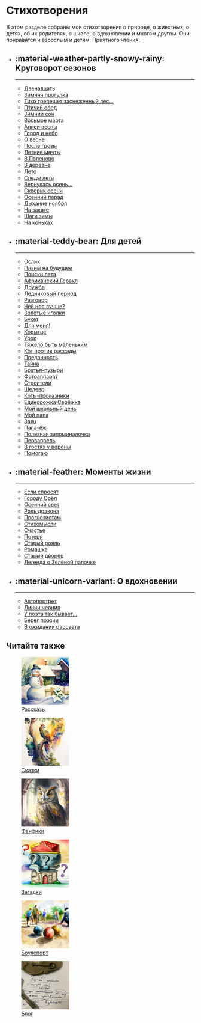 # Стихотворения

В этом разделе собраны мои стихотворения о природе, о животных, о детях, об их родителях, о школе, о вдохновении и многом другом. Они понравятся и взрослым и детям. Приятного чтения!

<div class="grid cards" markdown>

-   ## :material-weather-partly-snowy-rainy: Круговорот сезонов

    ---

    * [Двенадцать](twelve.md)
    * [Зимняя прогулка](winter-walk.md)
    * [Тихо трепещет заснеженный лес...](forest-is-quivering.md)
    * [Птичий обед](avian-dinner.md)
    * [Зимний сон](winter-dream.md)
    * [Восьмое марта](march-8.md)
    * [Аллеи весны](spring-alleys.md)
    * [Город и небо](town-and-sky.md)
    * [О весне](about-spring.md)
    * [После грозы](after-storm.md)
    * [Летние мечты](summer-dreams.md)
    * [В Поленово](polenovo.md)
    * [В деревне](country.md)
    * [Лето](summer.md)
    * [Следы лета](summer-traces.md)
    * [Вернулась осень...](autumn-is-back.md)
    * [Скверик осени](garden-of-autumn.md)
    * [Осенний парад](autumn-parade.md)
    * [Дыхание ноября](autumn.md)
    * [На закате](sunset.md)
    * [Шаги зимы](winter.md)
    * [На коньках](skating.md)

-   ## :material-teddy-bear: Для детей

    ---

    * [Ослик](donkey.md)
    * [Планы на будущее](plans.md)
    * [Поиски лета](summer-search.md)
    * [Африканский Геракл](african-hercules.md)
    * [Дружба](friendship.md)
    * [Ледниковый период](ice-age.md)
    * [Разговор](talk.md)
    * [Чей нос лучше?](best-nose.md)
    * [Золотые иголки](golden-needles.md)
    * [Букет](bouquet.md)
    * [Для меня!](for-me.md)
    * [Корытце](trough.md)
    * [Урок](lesson.md)
    * [Тяжело быть маленьким](being-small.md)
    * [Кот против рассады](cat-vs-plants.md)
    * [Преданность](devotion.md)
    * [Тайна](secret.md)
    * [Братья-пузыри](bubbles.md)
    * [Фотоаппарат](photo-camera.md)
    * [Строители](builders.md)
    * [Шедевр](masterpiece.md)
    * [Коты-проказники](cats.md)
    * [Единорожка Серёжка](unicorn.md)
    * [Мой школьный день](my-school-day.md)
    * [Мой папа](my-dad.md)
    * [Заяц](the-hare.md)
    * [Папа-ёж](dad-hedgehog.md)
    * [Полезная запоминалочка](zapominalochka.md)
    * [Первапрель](april.md)
    * [В гостях у вороны](the-crow.md)
    * [Помогаю](help.md)

-   ## :material-feather: Моменты жизни

    ---

    * [Если спросят](if-they-ask.md)
    * [Городу Орёл](orel-city.md)
    * [Осенний свет](autumn-light.md)
    * [Роль дракона](dragon-role.md)
    * [Прогнозистам](weather-forecasters.md)
    * [Стихомысли](poethoughts.md)
    * [Счастье](happiness.md)
    * [Потеря](loss.md)
    * [Старый рояль](old-piano.md)
    * [Ромашка](chamomile.md)
    * [Старый дворец](old-palace.md)
    * [Легенда о Зелёной палочке](green-stick-legend.md)

-   ## :material-unicorn-variant: О вдохновении

    ---

    * [Автопортрет](self-portrait.md)
    * [Линии чернил](ink-lines.md)
    * [У поэта так бывает...](poets.md)
    * [Берег поэзии](coast-of-poetry.md)
    * [В ожидании рассвета](before-sunrise.md)

</div>

## Читайте также

<div class="figures-wrapper">

<div class="menu-figures">
<a href="../stories">
<figure><img class="menu-img" width="128" height="128" src="../images/small/snowman.jpg" />
<figcaption>Рассказы</figcaption>
</figure></a>
</div>

<div class="menu-figures">
<a href="../tales">
<figure><img class="menu-img" width="128" height="128" src="../images/small/bird-princess.jpg" />
<figcaption>Сказки</figcaption>
</figure></a>
</div>

<div class="menu-figures">
<a href="../fanfics">
<figure><img class="menu-img" width="128" height="128" src="../images/small/filiamon.jpg" />
<figcaption>Фанфики</figcaption>
</figure></a>
</div>

<div class="menu-figures">
<a href="../riddles">
<figure><img class="menu-img" width="128" height="128" src="../images/small/riddles.jpg" />
<figcaption>Загадки</figcaption>
</figure></a>
</div>

<div class="menu-figures">
<a href="../boulsport">
<figure><img class="menu-img" width="128" height="128" src="../images/small/boulsport.jpg" />
<figcaption>Боулспорт</figcaption>
</figure></a>
</div>

<div class="menu-figures">
<a href="../blog">
<figure><img class="menu-img" width="128" height="128" src="../images/small/quote.jpg" />
<figcaption>Блог</figcaption>
</figure></a>
</div>

</div>

